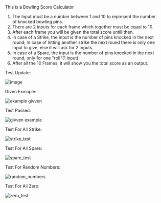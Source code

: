 This is a Bowling Score Calculator


1. The Input must be a number between 1 and 10 to represent the number of knocked bowling pins.
2. There are 2 inputs for each frame which together must be equal to 10.
3. After each frame you will be given the total score untill then.
4. In case of a Strike, the input is the number of pins knocked in the next round;
	In case of hitting another strike the next round there is only one input to give, else it will ask for 2 inputs.
5. In case of a Spare, the input is the number of pins knocked in the next round, only for one "roll"(1 input).
6. After all the 10 Frames, it will show you the total score as an output.

Test Update:



![image](https://github.com/sto-yan06/BowlingScore_Calculator/assets/116439554/0160d9c4-526e-4b38-950a-36fbed998ee1)


Given Exmaple:

![example givven](https://github.com/sto-yan06/BowlingScore_Calculator/assets/116439554/fde7da38-910d-437a-b316-67b93831cd7d)


Test Passed:

![givven example](https://github.com/sto-yan06/BowlingScore_Calculator/assets/116439554/722b1793-cab4-464e-b179-4e72f7e5ad3a)


Test For All Strike:

![strike_test](https://github.com/sto-yan06/BowlingScore_Calculator/assets/116439554/d47f8e46-97e5-4b35-873d-1c35cfd20dd8)


Test For All Spare:

![spare_test](https://github.com/sto-yan06/BowlingScore_Calculator/assets/116439554/5bf51d65-9446-40ec-a0bc-bb200076e9c7)


Test For Random Numbers:

![random_numbers](https://github.com/sto-yan06/BowlingScore_Calculator/assets/116439554/72739b46-3d41-4090-9ee7-25b92b69e40e)


Test For All Zero:

![zero_test](https://github.com/sto-yan06/BowlingScore_Calculator/assets/116439554/c9608f37-760e-4455-a0a7-d33b4a87aed0)



